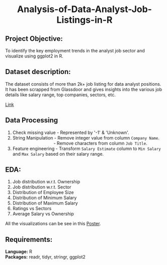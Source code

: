 <h1><p align = "center">Analysis-of-Data-Analyst-Job-Listings-in-R</p></h1>

## Project Objective:
To identify the key employment trends in the analyst job sector and visualize using ggplot2 in R.

## Dataset description:
The dataset consists of more than 2k+ job listing for data analyst positions. It has been scrapped from Glassdoor and gives insights into the various job details like salary range, top companies, sectors, etc.

[Link](https://www.kaggle.com/datasets/andrewmvd/data-analyst-jobs)

## Data Processing 
1. Check missing value -  Represented by '-1' & 'Unknown'. <br>
2. String Manipulation -  Remove integer value from column `Company Name`. <br>
&nbsp;&nbsp;&nbsp;&nbsp;&nbsp;&nbsp;&nbsp;&nbsp;&nbsp;&nbsp;&nbsp;&nbsp;&nbsp;&nbsp;&nbsp;&nbsp;&nbsp;&nbsp;&nbsp;&nbsp;&nbsp;&nbsp;&nbsp;&nbsp;&nbsp;&nbsp;&nbsp;&nbsp;&nbsp;&nbsp;&nbsp;&nbsp;&nbsp;-  Remove characters from column `Job Title`. <br>
3. Feature engineering - Transform `Salary Estimate` column to `Min Salary` and `Max Salary` based on their salary range. <br>

## EDA:
1. Job distribution w.r.t. Ownership
2. Job distribution w.r.t. Sector
3. Distribution of Employee Size
4. Distribution of Minimum Salary
5. Distribution of Maximum Salary
6. Ratings vs Sectors
7. Average Salary vs Ownership

All the visualizations can be see in this [Poster](https://github.com/mohan-kartik/Analysis-of-Data-Analyst-Job-Listings-in-R/blob/main/Miniposter.pdf).

## Requirements: 
**Language:** R  
**Packages:** readr, tidyr, stringr, ggplot2 <br />
